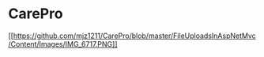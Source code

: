 ﻿# CarePro


[[https://github.com/mjz1211/CarePro/blob/master/FileUploadsInAspNetMvc/Content/Images/IMG_6717.PNG]]





